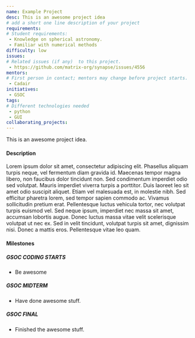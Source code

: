 ```yaml
---
name: Example Project
desc: This is an awesome project idea
# add a short one line description of your project
requirements:
# Student requirements:
 - Knowledge on spherical astronomy.
 - Familiar with numerical methods
difficulty: low
issues:
# Related issues (if any)  to this project.
 - https://github.com/matrix-org/synapse/issues/4556
mentors:
# First person in contact; mentors may change before project starts.
 - Cadair
initiatives:
 - GSOC
tags:
# Different technologies needed
 - python
 - GUI
collaborating_projects:
---
```

This is an awesome project idea.

#### Description

Lorem ipsum dolor sit amet, consectetur adipiscing elit. Phasellus aliquam
turpis neque, vel fermentum diam gravida id. Maecenas tempor magna libero, non
faucibus dolor tincidunt non. Sed condimentum imperdiet odio sed volutpat.
Mauris imperdiet viverra turpis a porttitor. Duis laoreet leo sit amet odio
suscipit aliquet. Etiam vel malesuada est, in molestie nibh. Sed efficitur
pharetra lorem, sed tempor sapien commodo ac. Vivamus sollicitudin pretium erat.
Pellentesque luctus vehicula tortor, nec volutpat turpis euismod vel. Sed neque
ipsum, imperdiet nec massa sit amet, accumsan lobortis augue. Donec luctus massa
vitae velit scelerisque volutpat ut nec ex. Sed in velit tincidunt, volutpat
turpis sit amet, dignissim nisi. Donec a mattis eros. Pellentesque vitae leo
quam.

#### Milestones

##### GSOC CODING STARTS

* Be awesome

##### GSOC MIDTERM

* Have done awesome stuff.

##### GSOC FINAL

* Finished the awesome stuff.
